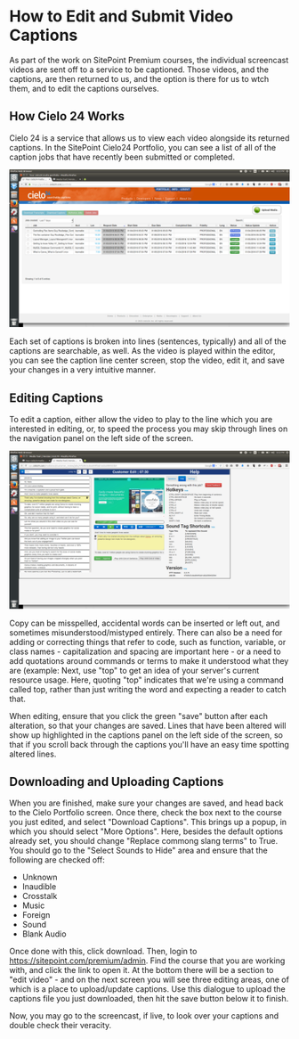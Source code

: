 # How to Edit and Submit Video Captions

As part of the work on SitePoint Premium courses, the individual screencast videos are sent off to a service to be captioned. Those videos, and the captions, are then returned to us, and the option is there for us to wtch them, and to edit the captions ourselves.

## How Cielo 24 Works

Cielo 24 is a service that allows us to view each video alongside its returned captions. In the SitePoint Cielo24 Portfolio, you can see a list of all of the caption jobs that have recently been submitted or completed.

![Cielo 24 Portfolio](repo-screenshot-images/cielo_1.png)

Each set of captions is broken into lines (sentences, typically) and all of the captions are searchable, as well. As the video is played within the editor, you can see the caption line center screen, stop the video, edit it, and save your changes in a very intuitive manner.

## Editing Captions

To edit a caption, either allow the video to play to the line which you are interested in editing, or, to speed the process you may skip through lines on the navigation panel on the left side of the screen.

![Cielo 24 Editing](repo-screenshot-images/cielo_2.png)

Copy can be misspelled, accidental words can be inserted or left out, and sometimes misunderstood/mistyped entirely. There can also be a need for adding or correcting things that refer to code, such as function, variable, or class names - capitalization and spacing are important here - or a need to add quotations around commands or terms to make it understood what they are (example: Next, use "top" to get an idea of your server's current resource usage. Here, quoting "top" indicates that we're using a command called top, rather than just writing the word and expecting a reader to catch that.

When editing, ensure that you click the green "save" button after each alteration, so that your changes are saved. Lines that have been altered will show up highlighted in the captions panel on the left side of the screen, so that if you scroll back through the captions you'll have an easy time spotting altered lines.

## Downloading and Uploading Captions

When you are finished, make sure your changes are saved, and head back to the Cielo Portfolio screen. Once there, check the box next to the course you just edited, and select "Download Captions". This brings up a popup, in which you should select "More Options". Here, besides the default options already set, you should change "Replace commong slang terms" to True. You should go to the "Select Sounds to Hide" area and ensure that the following are checked off:
 - Unknown
 - Inaudible
 - Crosstalk
 - Music
 - Foreign
 - Sound
 - Blank Audio

Once done with this, click download. Then, login to https://sitepoint.com/premium/admin. Find the course that you are working with, and click the link to open it. At the bottom there will be a section to "edit video" - and on the next screen you will see three editing areas, one of which is a place to upload/update captions. Use this dialogue to upload the captions file you just downloaded, then hit the save button below it to finish.

Now, you may go to the screencast, if live, to look over your captions and double check their veracity. 
